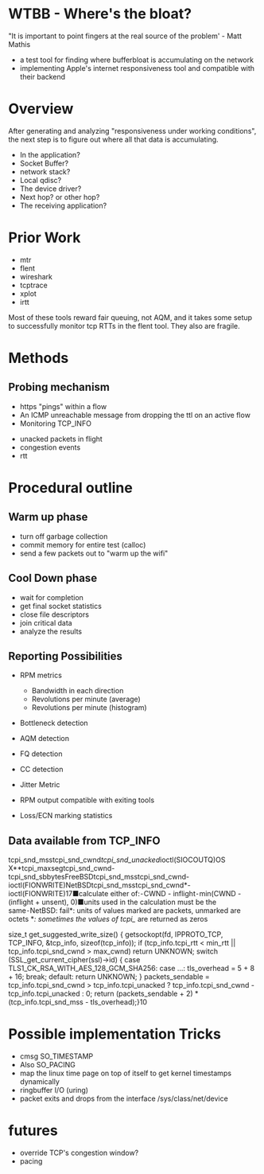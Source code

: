 # WTBB - Where's the bloat?
"It is important to point fingers at the real source of the problem' - Matt Mathis

  * a test tool for finding where bufferbloat is accumulating on the network
  *  implementing Apple's internet responsiveness tool and compatible with their backend

# Overview

After generating and analyzing "responsiveness under working conditions",
the next step is to figure out where all that data is accumulating.

* In the application?
* Socket Buffer?
* network stack?
* Local qdisc?
* The device driver?
* Next hop? or other hop?
* The receiving application?

# Prior Work

* mtr
* flent
* wireshark
* tcptrace
* xplot
* irtt

Most of these tools reward fair queuing, not AQM, and it takes some setup to successfully monitor tcp RTTs in the flent tool. They also are fragile.

# Methods

## Probing mechanism

* https "pings" within a flow
* An ICMP unreachable message from dropping the ttl on an active flow
* Monitoring TCP_INFO
 - unacked packets in flight
 - congestion events
 - rtt

# Procedural outline

## Warm up phase

* turn off garbage collection
* commit memory for entire test (calloc)
* send a few packets out to "warm up the wifi"

## Cool Down phase

* wait for completion
* get final socket statistics
* close file descriptors
* join critical data
* analyze the results

## Reporting Possibilities

* RPM metrics
  - Bandwidth in each direction
  - Revolutions per minute (average)
  - Revolutions per minute (histogram)
* Bottleneck detection
* AQM detection
* FQ detection
* CC detection
* Jitter Metric

* RPM output compatible with exiting tools
* Loss/ECN marking statistics

## Data available from TCP_INFO

tcpi_snd_msstcpi_snd_cwnd*tcpi_snd_unacked*ioctl(SIOCOUTQ)OS X**tcpi_maxsegtcpi_snd_cwnd-tcpi_snd_sbbytesFreeBSDtcpi_snd_msstcpi_snd_cwnd-ioctl(FIONWRITE)NetBSDtcpi_snd_msstcpi_snd_cwnd*-ioctl(FIONWRITE)17■calculate either of:⁃CWND - inflight⁃min(CWND - (inflight + unsent), 0)■units used in the calculation must be the same⁃NetBSD: fail*: units of values marked are packets, unmarked are octets **: sometimes the values of tcpi_* are returned as zeros

size_t get_suggested_write_size() {    getsockopt(fd, IPPROTO_TCP, TCP_INFO, &tcp_info, sizeof(tcp_info));    if (tcp_info.tcpi_rtt < min_rtt || tcp_info.tcpi_snd_cwnd > max_cwnd)        return UNKNOWN;    switch (SSL_get_current_cipher(ssl)->id) {    case TLS1_CK_RSA_WITH_AES_128_GCM_SHA256:    case ...:        tls_overhead = 5 + 8 + 16;        break;    default:        return UNKNOWN;    }    packets_sendable = tcp_info.tcpi_snd_cwnd > tcp_info.tcpi_unacked ?        tcp_info.tcpi_snd_cwnd - tcp_info.tcpi_unacked : 0;    return (packets_sendable + 2) * (tcp_info.tcpi_snd_mss - tls_overhead);}10


# Possible implementation Tricks

* cmsg SO_TIMESTAMP
* Also SO_PACING
* map the linux time page on top of itself to get kernel timestamps dynamically
* ringbuffer I/O (uring)
* packet exits and drops from the interface /sys/class/net/device

# futures

* override TCP's congestion window?
* pacing
